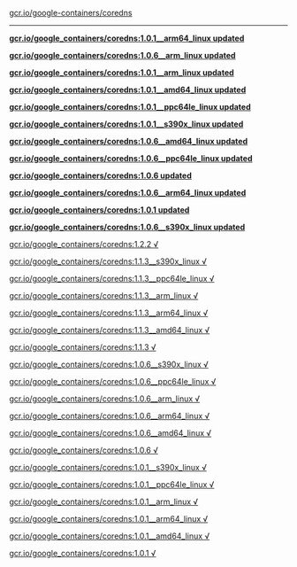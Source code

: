 [gcr.io/google-containers/coredns](https://hub.docker.com/r/sqeven/coredns/tags/) 

----
**[gcr.io/google_containers/coredns:1.0.1__arm64_linux updated](https://hub.docker.com/r/sqeven/coredns/tags/)**

**[gcr.io/google_containers/coredns:1.0.6__arm_linux updated](https://hub.docker.com/r/sqeven/coredns/tags/)**

**[gcr.io/google_containers/coredns:1.0.1__arm_linux updated](https://hub.docker.com/r/sqeven/coredns/tags/)**

**[gcr.io/google_containers/coredns:1.0.1__amd64_linux updated](https://hub.docker.com/r/sqeven/coredns/tags/)**

**[gcr.io/google_containers/coredns:1.0.1__ppc64le_linux updated](https://hub.docker.com/r/sqeven/coredns/tags/)**

**[gcr.io/google_containers/coredns:1.0.1__s390x_linux updated](https://hub.docker.com/r/sqeven/coredns/tags/)**

**[gcr.io/google_containers/coredns:1.0.6__amd64_linux updated](https://hub.docker.com/r/sqeven/coredns/tags/)**

**[gcr.io/google_containers/coredns:1.0.6__ppc64le_linux updated](https://hub.docker.com/r/sqeven/coredns/tags/)**

**[gcr.io/google_containers/coredns:1.0.6 updated](https://hub.docker.com/r/sqeven/coredns/tags/)**

**[gcr.io/google_containers/coredns:1.0.6__arm64_linux updated](https://hub.docker.com/r/sqeven/coredns/tags/)**

**[gcr.io/google_containers/coredns:1.0.1 updated](https://hub.docker.com/r/sqeven/coredns/tags/)**

**[gcr.io/google_containers/coredns:1.0.6__s390x_linux updated](https://hub.docker.com/r/sqeven/coredns/tags/)**

[gcr.io/google_containers/coredns:1.2.2 √](https://hub.docker.com/r/sqeven/coredns/tags/)

[gcr.io/google_containers/coredns:1.1.3__s390x_linux √](https://hub.docker.com/r/sqeven/coredns/tags/)

[gcr.io/google_containers/coredns:1.1.3__ppc64le_linux √](https://hub.docker.com/r/sqeven/coredns/tags/)

[gcr.io/google_containers/coredns:1.1.3__arm_linux √](https://hub.docker.com/r/sqeven/coredns/tags/)

[gcr.io/google_containers/coredns:1.1.3__arm64_linux √](https://hub.docker.com/r/sqeven/coredns/tags/)

[gcr.io/google_containers/coredns:1.1.3__amd64_linux √](https://hub.docker.com/r/sqeven/coredns/tags/)

[gcr.io/google_containers/coredns:1.1.3 √](https://hub.docker.com/r/sqeven/coredns/tags/)

[gcr.io/google_containers/coredns:1.0.6__s390x_linux √](https://hub.docker.com/r/sqeven/coredns/tags/)

[gcr.io/google_containers/coredns:1.0.6__ppc64le_linux √](https://hub.docker.com/r/sqeven/coredns/tags/)

[gcr.io/google_containers/coredns:1.0.6__arm_linux √](https://hub.docker.com/r/sqeven/coredns/tags/)

[gcr.io/google_containers/coredns:1.0.6__arm64_linux √](https://hub.docker.com/r/sqeven/coredns/tags/)

[gcr.io/google_containers/coredns:1.0.6__amd64_linux √](https://hub.docker.com/r/sqeven/coredns/tags/)

[gcr.io/google_containers/coredns:1.0.6 √](https://hub.docker.com/r/sqeven/coredns/tags/)

[gcr.io/google_containers/coredns:1.0.1__s390x_linux √](https://hub.docker.com/r/sqeven/coredns/tags/)

[gcr.io/google_containers/coredns:1.0.1__ppc64le_linux √](https://hub.docker.com/r/sqeven/coredns/tags/)

[gcr.io/google_containers/coredns:1.0.1__arm_linux √](https://hub.docker.com/r/sqeven/coredns/tags/)

[gcr.io/google_containers/coredns:1.0.1__arm64_linux √](https://hub.docker.com/r/sqeven/coredns/tags/)

[gcr.io/google_containers/coredns:1.0.1__amd64_linux √](https://hub.docker.com/r/sqeven/coredns/tags/)

[gcr.io/google_containers/coredns:1.0.1 √](https://hub.docker.com/r/sqeven/coredns/tags/)

